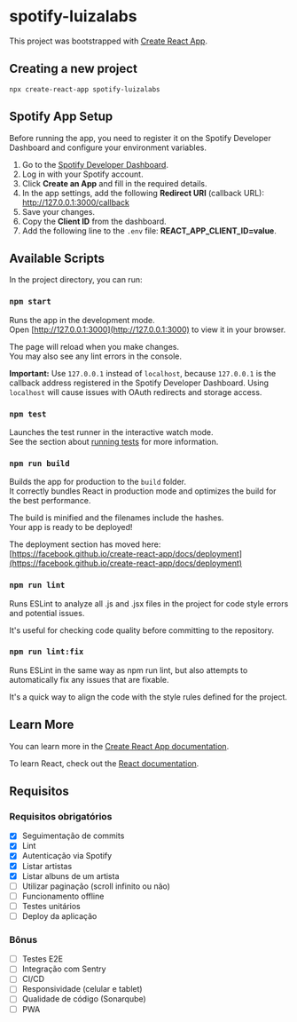 # spotify-luizalabs

This project was bootstrapped with [Create React App](https://github.com/facebook/create-react-app).

## Creating a new project

```
npx create-react-app spotify-luizalabs
```

## Spotify App Setup

Before running the app, you need to register it on the Spotify Developer Dashboard and configure your environment variables.

1. Go to the [Spotify Developer Dashboard](https://developer.spotify.com/dashboard).
2. Log in with your Spotify account.
3. Click **Create an App** and fill in the required details.
4. In the app settings, add the following **Redirect URI** (callback URL): http://127.0.0.1:3000/callback
5. Save your changes.
6. Copy the **Client ID** from the dashboard.
7. Add the following line to the `.env` file: **REACT_APP_CLIENT_ID=value**.

## Available Scripts

In the project directory, you can run:

### `npm start`

Runs the app in the development mode.\
Open [http://127.0.0.1:3000](http://127.0.0.1:3000) to view it in your browser.

The page will reload when you make changes.\
You may also see any lint errors in the console.

**Important:** Use `127.0.0.1` instead of `localhost`, because `127.0.0.1` is the callback address registered in the Spotify Developer Dashboard. Using `localhost` will cause issues with OAuth redirects and storage access.

### `npm test`

Launches the test runner in the interactive watch mode.\
See the section about [running tests](https://facebook.github.io/create-react-app/docs/running-tests) for more information.

### `npm run build`

Builds the app for production to the `build` folder.\
It correctly bundles React in production mode and optimizes the build for the best performance.

The build is minified and the filenames include the hashes.\
Your app is ready to be deployed!

The deployment section has moved here: [https://facebook.github.io/create-react-app/docs/deployment](https://facebook.github.io/create-react-app/docs/deployment)

### `npm run lint`

Runs ESLint to analyze all .js and .jsx files in the project for code style errors and potential issues.

It's useful for checking code quality before committing to the repository.

### `npm run lint:fix`

Runs ESLint in the same way as npm run lint, but also attempts to automatically fix any issues that are fixable.

It's a quick way to align the code with the style rules defined for the project.

## Learn More

You can learn more in the [Create React App documentation](https://facebook.github.io/create-react-app/docs/getting-started).

To learn React, check out the [React documentation](https://reactjs.org/).

## Requisitos

### Requisitos obrigatórios
- [X] Seguimentação de commits
- [X] Lint
- [X] Autenticação via Spotify
- [X] Listar artistas
- [X] Listar albuns de um artista
- [ ] Utilizar paginação (scroll infinito ou não)
- [ ] Funcionamento offline
- [ ] Testes unitários
- [ ] Deploy da aplicação

### Bônus
- [ ] Testes E2E
- [ ] Integração com Sentry
- [ ] CI/CD
- [ ] Responsividade (celular e tablet)
- [ ] Qualidade de código (Sonarqube)
- [ ] PWA
